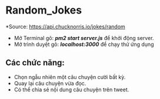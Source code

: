 # Random_Jokes
*Source: https://api.chucknorris.io/jokes/random
* Mở Terminal gõ: ***pm2 start server.js*** để khởi động server.
* Mở trình duyệt gõ: ***localhost:3000*** để chạy thử ứng dụng 
## Các chức năng:
* Chọn ngẫu nhiên một câu chuyện cười bất kỳ.
* Quay lại câu chuyện vừa đọc.
* Có thể chia sẻ nội dung câu chuyện trên tweet.
